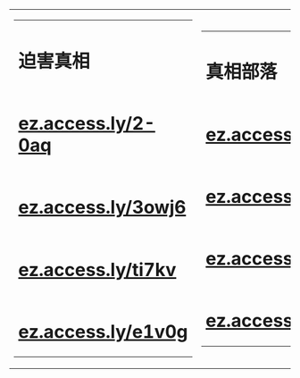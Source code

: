 

<table width=600>
<tr>
	<td><table>
	<tr>
		<td><h1>迫害真相</h1></td>
	</tr>
	<tr>
		<td><h1><a href="http://ez.access.ly/2-0aq" target=_blank>ez.access.ly/2-0aq</a></h1></td>
	</tr>
	<tr>
		<td><h1><a href="http://ez.access.ly/3owj6" target=_blank>ez.access.ly/3owj6</a></h1></td>
	</tr>
	<tr>
		<td><h1><a href="http://ez.access.ly/ti7kv" target=_blank>ez.access.ly/ti7kv</a></h1></td>
	</tr>
	<tr>
		<td><h1><a href="http://ez.access.ly/e1v0g" target=_blank>ez.access.ly/e1v0g</a></h1></td>
	</tr>
	</table></td>
	<td><table>
	<tr>
		<td><h1>真相部落</h1></td>
	</tr>
	<tr>
		<td><h1><a href="http://ez.access.ly/aintx" target=_blank>ez.access.ly/aintx</a></h1></td>
	</tr>
	<tr>
		<td><h1><a href="http://ez.access.ly/fxhtf" target=_blank>ez.access.ly/fxhtf</a></h1></td>
	</tr>
	<tr>
		<td><h1><a href="http://ez.access.ly/eqiig" target=_blank>ez.access.ly/eqiig</a></h1></td>
	</tr>
	<tr>
		<td><h1><a href="http://ez.access.ly/icl9h" target=_blank>ez.access.ly/icl9h</a></h1></td>
	</tr>
	</table></td>
</tr>
</table>


